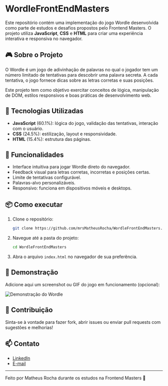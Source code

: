 # WordleFrontEndMasters

Este repositório contém uma implementação do jogo Wordle desenvolvida como parte de estudos e desafios propostos pelo Frontend Masters. O projeto utiliza **JavaScript**, **CSS** e **HTML** para criar uma experiência interativa e responsiva no navegador.

## 🎮 Sobre o Projeto

O Wordle é um jogo de adivinhação de palavras no qual o jogador tem um número limitado de tentativas para descobrir uma palavra secreta. A cada tentativa, o jogo fornece dicas sobre as letras corretas e suas posições.

Este projeto tem como objetivo exercitar conceitos de lógica, manipulação de DOM, estilos responsivos e boas práticas de desenvolvimento web.

## 🚀 Tecnologias Utilizadas

- **JavaScript** (60.1%): lógica do jogo, validação das tentativas, interação com o usuário.
- **CSS** (24.5%): estilização, layout e responsividade.
- **HTML** (15.4%): estrutura das páginas.

## 🧩 Funcionalidades

- Interface intuitiva para jogar Wordle direto do navegador.
- Feedback visual para letras corretas, incorretas e posições certas.
- Limite de tentativas configurável.
- Palavras-alvo personalizáveis.
- Responsivo: funciona em dispositivos móveis e desktops.

## 📦 Como executar

1. Clone o repositório:
   ```bash
   git clone https://github.com/mrsMatheusRocha/WordleFrontEndMasters.git
   ```
2. Navegue até a pasta do projeto:
   ```bash
   cd WordleFrontEndMasters
   ```
3. Abra o arquivo `index.html` no navegador de sua preferência.

## 📸 Demonstração

Adicione aqui um screenshot ou GIF do jogo em funcionamento (opcional):

![Demonstração do Wordle](caminho/para/imagem.png)

## 🤝 Contribuição

Sinta-se à vontade para fazer fork, abrir issues ou enviar pull requests com sugestões e melhorias!

## 📫 Contato

- [LinkedIn](https://www.linkedin.com/in/seu-usuario)
- [E-mail](mailto:seu-email@exemplo.com)

---

Feito por Matheus Rocha durante os estudos na Frontend Masters 🚀
